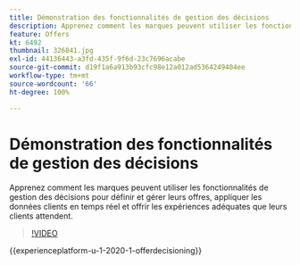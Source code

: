 ```yaml
---
title: Démonstration des fonctionnalités de gestion des décisions
description: Apprenez comment les marques peuvent utiliser les fonctionnalités de gestion des décisions pour définir et gérer leurs offres, appliquer les données clients en temps réel et offrir les expériences adéquates que leurs clients attendent.
feature: Offers
kt: 6492
thumbnail: 326841.jpg
exl-id: 44136443-a3fd-435f-9f6d-23c7696acabe
source-git-commit: d19f1a6a913b93cfc98e12a012ad5364249404ee
workflow-type: tm+mt
source-wordcount: '66'
ht-degree: 100%

---
```


# Démonstration des fonctionnalités de gestion des décisions

Apprenez comment les marques peuvent utiliser les fonctionnalités de gestion des décisions pour définir et gérer leurs offres, appliquer les données clients en temps réel et offrir les expériences adéquates que leurs clients attendent.

>[!VIDEO](https://video.tv.adobe.com/v/326841?quality=12&learn=on)

{{experienceplatform-u-1-2020-1-offerdecisioning}}

